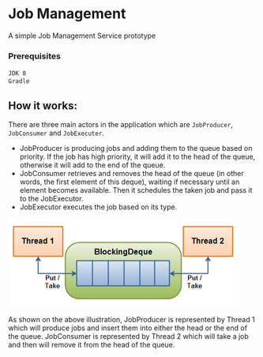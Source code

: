 # Job Management

 A simple Job Management Service prototype

### Prerequisites
```
JDK 8
Gradle
```

## How it works:

There are three main actors in the application which are `JobProducer`, `JobConsumer` and `JobExecuter`.

* JobProducer is producing jobs and adding them to the queue based on priority.
If the job has high priority, it will add it to the head of the queue, otherwise it will add to the end of the queue.
* JobConsumer retrieves and removes the head of the queue (in other words, the first element of this deque), waiting if necessary until an element becomes available.
Then it schedules the taken job and pass it to the JobExecutor.
* JobExecutor executes the job based on its type.

![Blocking Queue](res/blocking-deque.png)

As shown on the above illustration, JobProducer is represented by Thread 1 which will produce jobs and insert them into either the head or the end of the queue.
JobConsumer is represented by Thread 2 which will take a job and then will remove it from the head of the queue.